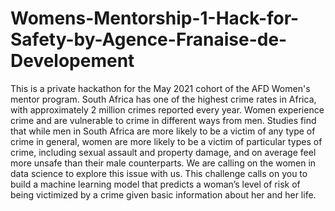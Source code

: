 # Womens-Mentorship-1-Hack-for-Safety-by-Agence-Franaise-de-Developement
This is a private hackathon for the May 2021 cohort of the AFD Women's mentor program.  South Africa has one of the highest crime rates in Africa, with approximately 2 million crimes reported every year. Women experience crime and are vulnerable to crime in different ways from men. Studies find that while men in South Africa are more likely to be a victim of any type of crime in general, women are more likely to be a victim of particular types of crime, including sexual assault and property damage, and on average feel more unsafe than their male counterparts.  We are calling on the women in data science to explore this issue with us. This challenge calls on you to build a machine learning model that predicts a woman’s level of risk of being victimized by a crime given basic information about her and her life.
